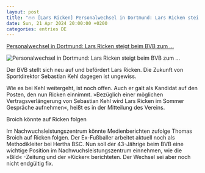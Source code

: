 ```yaml
---
layout: post
title: "🔥🔥 [Lars Ricken] Personalwechsel in Dortmund: Lars Ricken steigt beim BVB zum ..."
date: Sun, 21 Apr 2024 20:00:00 +0200
categories: entries DE
---
```

[Personalwechsel in Dortmund: Lars Ricken steigt beim BVB zum ...](https://www.spiegel.de/sport/fussball/borussia-dortmund-lars-ricken-wird-neuer-geschaeftsfuehrer-sport-beim-bvb-a-6f57c707-502f-4eb3-8da4-dc92eff8e440)

![Personalwechsel in Dortmund: Lars Ricken steigt beim BVB zum ...](https://cdn.prod.www.spiegel.de/images/6838d114-2637-4e01-ab55-fd2fdc2ba807_w1200_r1.778_fpx40.65_fpy44.98.jpg)

Der BVB stellt sich neu auf und befördert Lars Ricken. Die Zukunft von Sportdirektor Sebastian Kehl dagegen ist ungewiss.

Wie es bei Kehl weitergeht, ist noch offen. Auch er galt als Kandidat auf den Posten, den nun Ricken einnimmt. »Bezüglich einer möglichen Vertragsverlängerung von Sebastian Kehl wird Lars Ricken im Sommer Gespräche aufnehmen«, heißt es in der Mitteilung des Vereins.

Broich könnte auf Ricken folgen

Im Nachwuchsleistungszentrum könnte Medienberichten zufolge Thomas Broich auf Ricken folgen. Der Ex-Fußballer arbeitet aktuell noch als Methodikleiter bei Hertha BSC. Nun soll der 43-Jährige beim BVB eine wichtige Position im Nachwuchsleistungszentrum einnehmen, wie die »Bild« -Zeitung und der »Kicker« berichteten. Der Wechsel sei aber noch nicht endgültig fix.

